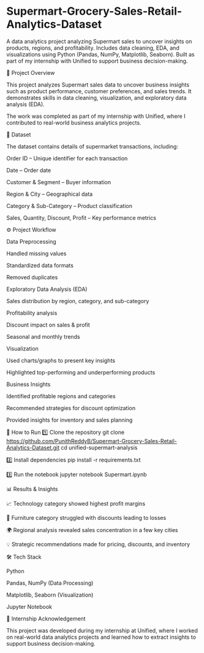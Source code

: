 # Supermart-Grocery-Sales-Retail-Analytics-Dataset
A data analytics project analyzing Supermart sales to uncover insights on products, regions, and profitability. Includes data cleaning, EDA, and visualizations using Python (Pandas, NumPy, Matplotlib, Seaborn). Built as part of my internship with Unified to support business decision-making.

📌 Project Overview

This project analyzes Supermart sales data to uncover business insights such as product performance, customer preferences, and sales trends. It demonstrates skills in data cleaning, visualization, and exploratory data analysis (EDA).

The work was completed as part of my internship with Unified, where I contributed to real-world business analytics projects.

📂 Dataset

The dataset contains details of supermarket transactions, including:

Order ID – Unique identifier for each transaction

Date – Order date

Customer & Segment – Buyer information

Region & City – Geographical data

Category & Sub-Category – Product classification

Sales, Quantity, Discount, Profit – Key performance metrics

⚙️ Project Workflow

Data Preprocessing

Handled missing values

Standardized data formats

Removed duplicates

Exploratory Data Analysis (EDA)

Sales distribution by region, category, and sub-category

Profitability analysis

Discount impact on sales & profit

Seasonal and monthly trends

Visualization

Used charts/graphs to present key insights

Highlighted top-performing and underperforming products

Business Insights

Identified profitable regions and categories

Recommended strategies for discount optimization

Provided insights for inventory and sales planning

🚀 How to Run
1️⃣ Clone the repository
git clone https://github.com/PunithReddyB/Supermart-Grocery-Sales-Retail-Analytics-Dataset.git
cd unified-supermart-analysis

2️⃣ Install dependencies
pip install -r requirements.txt

3️⃣ Run the notebook
jupyter notebook Supermart.ipynb

📊 Results & Insights

📈 Technology category showed highest profit margins

🏬 Furniture category struggled with discounts leading to losses

🌍 Regional analysis revealed sales concentration in a few key cities

💡 Strategic recommendations made for pricing, discounts, and inventory

🛠 Tech Stack

Python

Pandas, NumPy (Data Processing)

Matplotlib, Seaborn (Visualization)

Jupyter Notebook

🤝 Internship Acknowledgement

This project was developed during my internship at Unified, where I worked on real-world data analytics projects and learned how to extract insights to support business decision-making.
